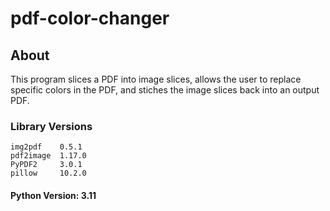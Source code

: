 # pdf-color-changer

## About
This program slices a PDF into image slices, allows the user to replace specific colors in the PDF, and stiches the image slices back into an output PDF.

### Library    Versions
    img2pdf    0.5.1
    pdf2image  1.17.0
    PyPDF2     3.0.1
    pillow     10.2.0

#### Python Version: 3.11
